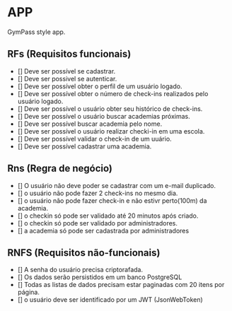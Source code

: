 # APP

GymPass style app.

## RFs (Requisitos funcionais)

- [] Deve ser possível se cadastrar.
- [] Deve ser possivel se autenticar.
- [] Deve ser possível obter o perfil de um usuário logado.
- [] Deve ser possível obter o número de check-ins realizados pelo usuário logado.
- [] Deve ser possível o usuário obter seu histórico de check-ins.
- [] Deve ser possível o usuário buscar academias próximas.
- [] Deve ser possível buscar academia pelo nome.
- [] Deve ser possível o usuário realizar checki-in em uma escola.
- [] Deve ser possível validar o check-in de um uuário.
- [] Deve ser possível cadastrar uma academia.


## Rns (Regra de negócio)

- [] O usuário não deve poder se cadastrar com um e-mail duplicado.
- [] o usuário não pode fazer 2 check-ins no mesmo dia.
- [] o usuário não pode fazer check-in e não estivr perto(100m) da academia.
- [] o checkin só pode ser validado até 20 minutos após criado.
- [] o checkin só pode ser validado por administradores.
- [] a academia só pode ser cadastrada por administradores

## RNFS (Requisitos não-funcionais)

- [] A senha do usuário precisa criptorafada.
- [] Os dados serão persistidos em um banco PostgreSQL
- [] Todas as listas de dados precisam estar paginadas com 20 itens por página.
- [] o usuário deve ser identificado por um JWT (JsonWebToken)